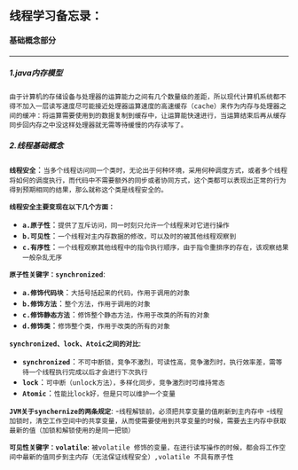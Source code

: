 ## 线程学习备忘录：

#### 基础概念部分

------------

##### 1.java内存模型
`由于计算机的存储设备与处理器的运算能力之间有几个数量级的差距，所以现代计算机系统都不得不加入一层读写速度尽可能接近处理器运算速度的高速缓存（cache）来作为内存与处理器之间的缓冲：将运算需要使用到的数据复制到缓存中，让运算能快速进行，当运算结束后再从缓存同步回内存之中没这样处理器就无需等待缓慢的内存读写了。`

##### 2.线程基础概念
__`线程安全`__：`当多个线程访问同一个类时，无论出于何种环境，采用何种调度方式，或者多个线程将如何的调度执行，而代码中不需要额外的同步或者协同方式，这个类都可以表现出正常的行为得到预期相同的结果，那么就称这个类是线程安全的。`

__`线程安全主要变现在以下几个方面：`__
- __`a.原子性`__：`提供了互斥访问，同一时刻只允许一个线程来对它进行操作`
- __`b.可见性`__：`一个线程对主内存数据的修改，可以及时的被其他线程观察到`
- __`c.有序性`__：`一个线程观察其他线程中的指令执行顺序，由于指令重排序的存在，该观察结果一般杂乱无序`

__`原子性关键字：synchronized`__:
- __`a.修饰代码块`__：`大括号括起来的代码，作用于调用的对象`
- __`b.修饰方法`__：`整个方法，作用于调用的对象`
- __`c.修饰静态方法`__：`修饰整个静态方法，作用于改类的所有的对象`
- __`d.修饰类`__：`修饰整个类，作用于改类的所有的对象`

__`synchronized、lock、Atoic之间的对比`__:
- __`synchronized`__：`不可中断锁，竞争不激烈，可读性高，竞争激烈时，执行效率差，需等待一个线程执行完成以后才会进行下次执行`
- __`lock`__：`可中断（unlock方法），多样化同步，竞争激烈时可维持常态`
- __`Atomic`__：`性能比lock好，但是只可以维护一个变量`

__`JVM关于synchernize的两条规定`__:
-`线程解锁前，必须把共享变量的值刷新到主内存中`
-`线程加锁时，清空工作空间中的共享变量，从而使需要使用到共享变量的时候，需要去主内存中获取最新的值（加锁和解锁使用的是同一把锁）`

__`可见性关键字：volatile`__:
`被volatile 修饰的变量，在进行读写操作的时候，都会将工作空间中最新的值同步到主内存（无法保证线程安全）,volatile 不具有原子性`

